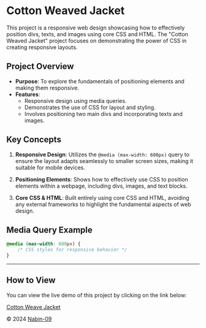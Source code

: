 # Cotton Weaved Jacket

This project is a responsive web design showcasing how to effectively position divs, texts, and images using core CSS and HTML. The "Cotton Weaved Jacket" project focuses on demonstrating the power of CSS in creating responsive layouts.

## Project Overview

- **Purpose**: To explore the fundamentals of positioning elements and making them responsive.
- **Features**:
  - Responsive design using media queries.
  - Demonstrates the use of CSS for layout and styling.
  - Involves positioning two main divs and incorporating texts and images.

## Key Concepts

1. **Responsive Design**: Utilizes the `@media (max-width: 600px)` query to ensure the layout adapts seamlessly to smaller screen sizes, making it suitable for mobile devices.

2. **Positioning Elements**: Shows how to effectively use CSS to position elements within a webpage, including divs, images, and text blocks.

3. **Core CSS & HTML**: Built entirely using core CSS and HTML, avoiding any external frameworks to highlight the fundamental aspects of web design.

## Media Query Example

```css
@media (max-width: 600px) {
    /* CSS styles for responsive behavior */
}
```
---
## How to View

You can view the live demo of this project by clicking on the link below:

[Cotton Weave Jacket](https://nabin-09.github.io/Responsive-Cotton-Weave/)

© 2024 [Nabin-09](https://github.com/Nabin-09)
